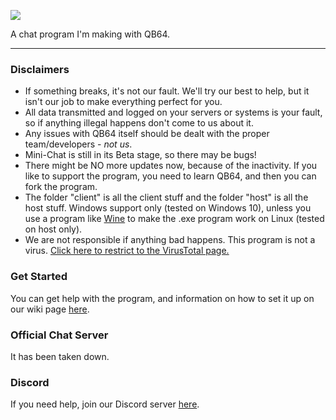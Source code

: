 ![](https://i.ibb.co/kyFgjpj/68747470733a2f2f692e7667792e6d652f496377456a732e706e67-1.png)

A chat program I'm making with QB64. 

------

### Disclaimers
* If something breaks, it's not our fault. We'll try our best to help, but it isn't our job to make everything perfect for you.
* All data transmitted and logged on your servers or systems is your fault, so if anything illegal happens don't come to us about it.
* Any issues with QB64 itself should be dealt with the proper team/developers - *not us*.
* Mini-Chat is still in its Beta stage, so there may be bugs!
* There might be NO more updates now, because of the inactivity. If you like to support the program, you need to learn QB64, and then you can fork the program.
* The folder "client" is all the client stuff and the folder "host" is all the host stuff. Windows support only (tested on Windows 10), unless you use a program like [Wine](https://www.winehq.org/) to make the .exe program work on Linux (tested on host only).
* We are not responsible if anything bad happens. This program is not a virus. [Click here to restrict to the VirusTotal page.](https://virustotal.com/gui/file-analysis/NTE5ZGY4ZTg5ODE0Zjg5N2M0YjI3NzVmYTkzMTg4ZTM6MTU3OTAzNDI2Nw==/detection)

### Get Started
You can get help with the program, and information on how to set it up on our wiki page [here](https://github.com/real2two/littlechat/wiki).

### Official Chat Server
It has been taken down.

### Discord
If you need help, join our Discord server [here](https://discord.gg/T3qS4Y4).
